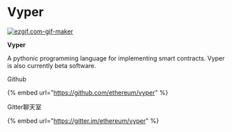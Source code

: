 # Vyper

[![ezgif.com-gif-maker](https://ethereum.consensys.net/hs-fs/hubfs/ezgif.com-gif-maker.png?width=2048&name=ezgif.com-gif-maker.png)](http://bit.ly/vyper-portal)

**Vyper**

A pythonic programming language for implementing smart contracts. Vyper is also currently beta software.

Github

{% embed url="https://github.com/ethereum/vyper" %}

Gitter聊天室

{% embed url="https://gitter.im/ethereum/vyper" %}



